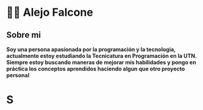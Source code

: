 # 🧑‍💻 Alejo Falcone

## Sobre mi

**Soy una persona apasionada por la programación y la tecnologia, actualmente estoy estudiando la Tecnicatura en Programación en la UTN. Siempre estoy buscando maneras de mejorar mis habilidades y pongo en práctica los conceptos aprendidos haciendo algun que otro proyecto personal**

# S

